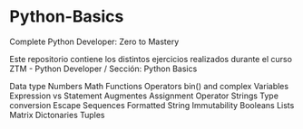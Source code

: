 # Python-Basics
Complete Python Developer: Zero to Mastery

Este repositorio contiene los distintos ejercicios realizados durante el curso ZTM - Python Developer / Sección: Python Basics

Data type
Numbers
Math Functions
Operators
bin() and complex
Variables
Expression vs Statement
Augmentes Assignment Operator
Strings
Type conversion
Escape Sequences
Formatted String
Immutability
Booleans
Lists
Matrix
Dictonaries
Tuples

